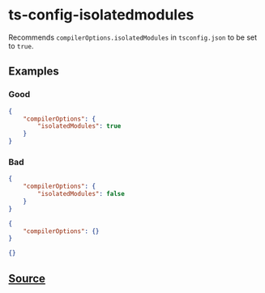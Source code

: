 # ts-config-isolatedmodules

Recommends `compilerOptions.isolatedModules` in `tsconfig.json` to be set to `true`.

## Examples

### Good

```json
{
    "compilerOptions": {
        "isolatedModules": true
    }
}
```

### Bad

```json
{
    "compilerOptions": {
        "isolatedModules": false
    }
}
```

```json
{
    "compilerOptions": {}
}
```

```json
{}
```

## [Source](https://azuresdkspecs.z5.web.core.windows.net/TypeScriptSpec.html#ts-config-isolatedmodules)
